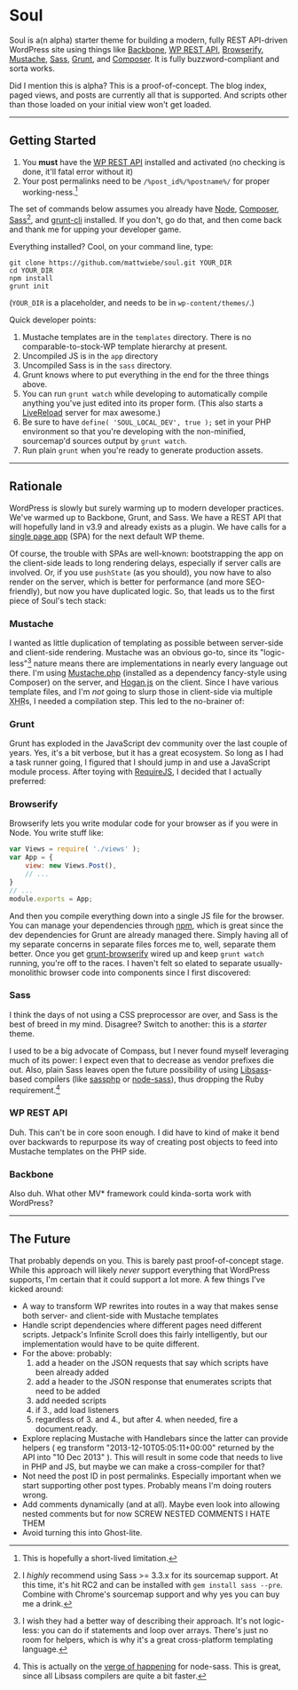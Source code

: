 # Soul

Soul is a(n alpha) starter theme for building a modern, fully REST API-driven WordPress site using things like [Backbone](http://backbonejs.org/), [WP REST API](https://github.com/WP-API/WP-API), [Browserify](http://browserify.org/), [Mustache](http://mustache.github.io/), [Sass](http://sass-lang.com/), [Grunt](http://gruntjs.com/), and [Composer][]. It is fully buzzword-compliant and sorta works.

Did I mention this is alpha? This is a proof-of-concept. The blog index, paged views, and posts are currently all that is supported. And scripts other than those loaded on your initial view won't get loaded.

[Composer]: http://getcomposer.org/

***

## Getting Started

1. You **must** have the [WP REST API](https://github.com/WP-API/WP-API) installed and activated (no checking is done, it'll fatal error without it)
2. Your post permalinks need to be `/%post_id%/%postname%/` for proper working-ness.[^1]

[^1]: This is hopefully a short-lived limitation.

The set of commands below assumes you already have [Node](http://nodejs.org), [Composer][], [Sass](http://sass-lang.com/)[^2], and [grunt-cli](http://gruntjs.com/getting-started) installed. If you don't, go do that, and then come back and thank me for upping your developer game.

[^2]: I *highly* recommend using Sass >= 3.3.x for its sourcemap support. At this time, it's hit RC2 and can be installed with `gem install sass --pre`. Combine with Chrome's sourcemap support and why yes you can buy me a drink.

Everything installed? Cool, on your command line, type:

```
git clone https://github.com/mattwiebe/soul.git YOUR_DIR
cd YOUR_DIR
npm install
grunt init
```

(`YOUR_DIR` is a placeholder, and needs to be in `wp-content/themes/`.)

Quick developer points:

1. Mustache templates are in the `templates` directory. There is no comparable-to-stock-WP template hierarchy at present.
2. Uncompiled JS is in the `app` directory
3. Uncompiled Sass is in the `sass` directory.
4. Grunt knows where to put everything in the end for the three things above.
5. You can run `grunt watch` while developing to automatically compile anything you've just edited into its proper form. (This also starts a [LiveReload](http://livereload.com) server for max awesome.)
6. Be sure to have `define( 'SOUL_LOCAL_DEV', true );` set in your PHP environment so that you're developing with the non-minified, sourcemap'd sources output by `grunt watch`.
7. Run plain `grunt` when you're ready to generate production assets.

***

## Rationale

WordPress is slowly but surely warming up to modern developer practices. We've warmed up to Backbone, Grunt, and Sass. We have a REST API that will hopefully land in v3.9 and already exists as a plugin. We have calls for a [single page app](http://aaron.jorb.in/blog/2013/12/the-twenty-fifteen-theme/) (SPA) for the next default WP theme.

Of course, the trouble with SPAs are well-known: bootstrapping the app on the client-side leads to long rendering delays, especially if server calls are involved. Or, if you use `pushState` (as you should), you now have to also render on the server, which is better for performance (and more SEO-friendly), but now you have duplicated logic. So, that leads us to the first piece of Soul's tech stack:

### Mustache

I wanted as little duplication of templating as possible between server-side and client-side rendering. Mustache was an obvious go-to, since its "logic-less"[^3] nature means there are implementations in nearly every language out there. I'm using [Mustache.php](https://github.com/bobthecow/mustache.php) (installed as a dependency fancy-style using Composer) on the server, and [Hogan.js](http://twitter.github.io/hogan.js/) on the client. Since I have various template files, and I'm *not* going to slurp those in client-side via multiple <abbr title="XMLHttpRequest">XHR</abbr>s, I needed a compilation step. This led to the no-brainer of:

[^3]: I wish they had a better way of describing their approach. It's not logic-less: you can do if statements and loop over arrays. There's just no room for helpers, which is why it's a great cross-platform templating language.

### Grunt

Grunt has exploded in the JavaScript dev community over the last couple of years. Yes, it's a bit verbose, but it has a great ecosystem. So long as I had a task runner going, I figured that I should jump in and use a JavaScript module process. After toying with [RequireJS](http://requirejs.org/), I decided that I actually preferred:

### Browserify

Browserify lets you write modular code for your browser as if you were in Node. You write stuff like:

```javascript
var Views = require( './views' );
var App = {
	view: new Views.Post(),
	// ...
}
// ...
module.exports = App;
```

And then you compile everything down into a single JS file for the browser. You can manage your dependencies through [npm](https://npmjs.org/), which is great since the dev dependencies for Grunt are already managed there. Simply having all of my separate concerns in separate files forces me to, well, separate them better. Once you get [grunt-browserify](https://npmjs.org/package/grunt-browserify) wired up and keep `grunt watch` running, you're off to the races. I haven't felt so elated to separate usually-monolithic browser code into components since I first discovered:

### Sass

I think the days of not using a CSS preprocessor are over, and Sass is the best of breed in my mind. Disagree? Switch to another: this is a *starter* theme.

I used to be a big advocate of Compass, but I never found myself leveraging much of its power: I expect even that to decrease as vendor prefixes die out. Also, plain Sass leaves open the future possibility of using [Libsass](http://libsass.org/)-based compilers (like [sassphp](https://github.com/sensational/sassphp) or [node-sass](https://github.com/andrew/node-sass)), thus dropping the Ruby requirement.[^4]

[^4]: This is actually on the [verge of happening](https://github.com/andrew/node-sass/issues/194) for node-sass. This is great, since all Libsass compilers are quite a bit faster.

### WP REST API

Duh. This can't be in core soon enough. I did have to kind of make it bend over backwards to repurpose its way of creating post objects to feed into Mustache templates on the PHP side.

### Backbone

Also duh. What other MV* framework could kinda-sorta work with WordPress?

***

## The Future

That probably depends on you. This is barely past proof-of-concept stage. While this approach will likely *never* support everything that WordPress supports, I'm certain that it could support a lot more. A few things I've kicked around:

* A way to transform WP rewrites into routes in a way that makes sense both server- and client-side with Mustache templates
* Handle script dependencies where different pages need different scripts. Jetpack's Infinite Scroll does this fairly intelligently, but our implementation would have to be quite different.
* For the above: probably:
	1. add a header on the JSON requests that say which scripts have been already added
	2. add a header to the JSON response that enumerates scripts that need to be added
	3. add needed scripts
	4. if 3., add load listeners
	5. regardless of 3. and 4., but after 4. when needed, fire a document.ready.
* Explore replacing Mustache with Handlebars since the latter can provide helpers ( eg transform "2013-12-10T05:05:11+00:00" returned by the API into "10 Dec 2013" ). This will result in some code that needs to live in PHP and JS, but maybe we can make a cross-compiler for that?
* Not need the post ID in post permalinks. Especially important when we start supporting other post types. Probably means I'm doing routers wrong.
* Add comments dynamically (and at all). Maybe even look into allowing nested comments but for now SCREW NESTED COMMENTS I HATE THEM
* Avoid turning this into Ghost-lite.
